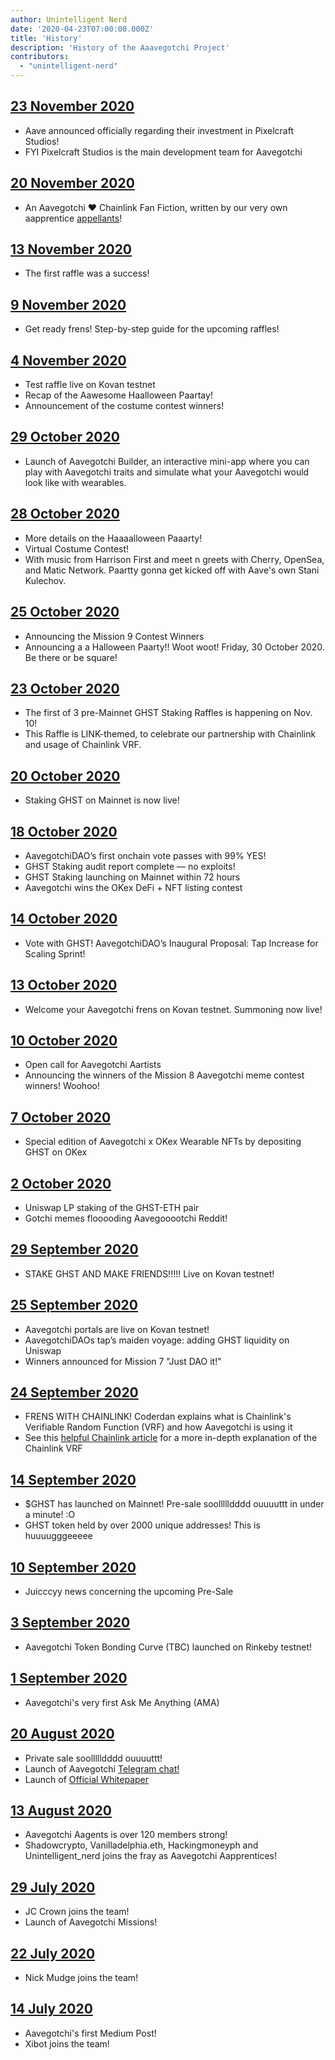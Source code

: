 ```yaml
---
author: Unintelligent Nerd
date: '2020-04-23T07:00:00.000Z'
title: 'History'
description: 'History of the Aaavegotchi Project'
contributors:
  - "unintelligent-nerd"
---
```


## [23 November 2020](https://medium.com/aave/aave-takes-stake-in-aavegotchis-pixelcraft-studios-a136fbe475f)
* Aave announced officially regarding their investment in Pixelcraft Studios!
* FYI Pixelcraft Studios is the main development team for Aavegotchi

## [20 November 2020](https://aavegotchi.medium.com/anon-and-the-green-ticket-5776969b3a69)
* An Aavegotchi ❤ Chainlink Fan Fiction, written by our very own aapprentice [appellants](https://twitter.com/sinkielinkie)!

## [13 November 2020](https://aavegotchi.medium.com/aavegotchi-chainlink-raffle-you-just-won-af87712f1018)
* The first raffle was a success!

## [9 November 2020](https://aavegotchi.medium.com/aavegotchi-raffles-a-frenly-guide-66f624c9bc60)
* Get ready frens! Step-by-step guide for the upcoming raffles!

## [4 November 2020](https://aavegotchi.medium.com/aavegotchi-community-update-15-3e63b3b0426c)
* Test raffle live on Kovan testnet
* Recap of the Aawesome Haalloween Paartay!
* Announcement of the costume contest winners!

## [29 October 2020](https://aavegotchi.medium.com/aavegotchi-dev-update-3-mission-10-46bd59837936)
* Launch of Aavegotchi Builder, an interactive mini-app where you can play with Aavegotchi traits and simulate what your Aavegotchi would look like with wearables.

## [28 October 2020](https://aavegotchi.medium.com/get-spooky-with-aavegotchi-this-friday-oct-30th-c38eb4420039)
* More details on the Haaaalloween Paaarty!
* Virtual Costume Contest!
* With music from Harrison First and meet n greets with Cherry, OpenSea, and Matic Network. Paartty gonna get kicked off with Aave's own Stani Kulechov.

## [25 October 2020](https://aavegotchi.medium.com/aavegotchi-community-update-14-859a88b1bc6a)
* Announcing the Mission 9 Contest Winners
* Announcing a a Halloween Paarty!! Woot woot! Friday, 30 October 2020. Be there or be square!

## [23 October 2020](https://aavegotchi.medium.com/prizes-quantities-for-nov-10-raffle-revealed-faq-86ea6f644c5c)
* The first of 3 pre-Mainnet GHST Staking Raffles is happening on Nov. 10!
* This Raffle is LINK-themed, to celebrate our partnership with Chainlink and usage of Chainlink VRF.

## [20 October 2020](https://aavegotchi.medium.com/stake-ghst-make-frens-live-on-ethereum-mainnet-658bd507d67b)
* Staking GHST on Mainnet is now live!

## [18 October 2020](https://aavegotchi.medium.com/aavegotchi-community-update-13-cd8ceeb1083b)
* AavegotchiDAO’s first onchain vote passes with 99% YES!
* GHST Staking audit report complete — no exploits!
* GHST Staking launching on Mainnet within 72 hours
* Aavegotchi wins the OKex DeFi + NFT listing contest

## [14 October 2020](https://aavegotchi.medium.com/vote-with-ghst-aavegotchidaos-inaugural-proposal-opens-oct-15-80fa623d88a9)
* Vote with GHST! AavegotchiDAO’s Inaugural Proposal: Tap Increase for Scaling Sprint!

## [13 October 2020](https://aavegotchi.medium.com/aavegotchi-dev-update-2-8750b11d5d5a)
* Welcome your Aavegotchi frens on Kovan testnet. Summoning now live!

## [10 October 2020](https://aavegotchi.medium.com/aavegotchi-community-update-12-7f85605e33dd)
* Open call for Aavegotchi Aartists
* Announcing the winners of the Mission 8 Aavegotchi meme contest winners! Woohoo!

## [7 October 2020](https://aavegotchi.medium.com/win-special-edition-aavegotchi-x-okex-wearable-nfts-d41728e1f7d2)
* Special edition of Aavegotchi x OKex Wearable NFTs by depositing GHST on OKex

## [2 October 2020](https://aavegotchi.medium.com/aavegotchi-community-update-11-cf7e6f656c1e)
* Uniswap LP staking of the GHST-ETH pair
* Gotchi memes flooooding Aavegooootchi Reddit!

## [29 September 2020](https://aavegotchi.medium.com/stake-ghst-make-frens-96502967d40)
* STAKE GHST AND MAKE FRIENDS!!!!! Live on Kovan testnet!

## [25 September 2020](https://aavegotchi.medium.com/aavegotchi-community-update-10-d0b8af0df301)
* Aavegotchi portals are live on Kovan testnet!
* AavegotchiDAOs tap’s maiden voyage: adding GHST liquidity on Uniswap
* Winners announced for Mission 7 "Just DAO it!"

## [24 September 2020](https://aavegotchi.medium.com/aavegotchi-game-mechanics-make-full-use-of-chainlink-vrf-3eb01ceaeaca)
* FRENS WITH CHAINLINK! Coderdan explains what is Chainlink's Verifiable Random Function (VRF) and how Aavegotchi is using it
* See this [helpful Chainlink article](https://blog.chain.link/verifiable-random-functions-vrf-random-number-generation-rng-feature/) for a more in-depth explanation of the Chainlink VRF

## [14 September 2020](https://aavegotchi.medium.com/aavegotchi-community-update-9-3c297c4ae645)
* $GHST has launched on Mainnet! Pre-sale soollllldddd ouuuuttt in under a minute! :O
* GHST token held by over 2000 unique addresses! This is huuuugggeeeee

## [10 September 2020](https://aavegotchi.medium.com/aavegotchi-ghst-token-distribution-pre-launch-primer-58f0c06ab045)
* Juicccyy news concerning the upcoming Pre-Sale

## [3 September 2020](https://aavegotchi.medium.com/aavegotchi-community-update-8-8e2bcba353b9)
* Aavegotchi Token Bonding Curve (TBC) launched on Rinkeby testnet!

## [1 September 2020](https://aavegotchi.medium.com/aavegotchi-community-update-7-a8f1ce2b297d)
* Aavegotchi's very first Ask Me Anything (AMA)

## [20 August 2020](https://aavegotchi.medium.com/aavegotchi-community-update-6-ecece9ba73de)
* Private sale soollllldddd ouuuuttt!
* Launch of Aavegotchi [Telegram chat!](https://t.me/aavegotchi)
* Launch of [Official Whitepaper](https://drive.google.com/file/d/186zOapKeHNNJ9y8LIByQQ64rs0eJUlEF/view)

## [13 August 2020](https://aavegotchi.medium.com/aavegotchi-community-update-5-39d240b3bd13)
* Aavegotchi Aagents is over 120 members strong!
* Shadowcrypto, Vanilladelphia.eth, Hackingmoneyph and Unintelligent_nerd joins the fray as Aavegotchi Aapprentices!

## [29 July 2020](https://aavegotchi.medium.com/aavegotchi-community-update-3-4d733e8275e)
* JC Crown joins the team!
* Launch of Aavegotchi Missions!

## [22 July 2020](https://aavegotchi.medium.com/aavegotchi-community-update-2-d995189ff1a4)
* Nick Mudge joins the team!

## [14 July 2020](https://aavegotchi.medium.com/aavegotchi-weekly-update-1-2195bd16da33)
* Aavegotchi's first Medium Post!
* Xibot joins the team!
